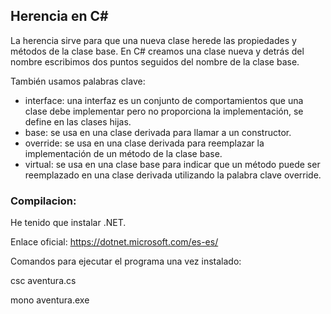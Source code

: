 
## Herencia en C#

La herencia sirve para que una nueva clase herede las propiedades y métodos de la clase base. En C# creamos
una clase nueva y detrás del nombre escribimos dos puntos seguidos del nombre de la clase base.

También usamos palabras clave:
+ interface: una interfaz es un conjunto de comportamientos que una clase debe implementar pero no proporciona la implementación, se define en las clases hijas.
+ base: se usa en una clase derivada para llamar a un constructor.
+ override: se usa en una clase derivada para reemplazar la implementación de un método de la clase base.
+ virtual: se usa en una clase base para indicar que un método puede ser reemplazado en una clase derivada utilizando la palabra clave override.


### Compilacion:

He tenido que instalar .NET.

Enlace oficial: https://dotnet.microsoft.com/es-es/

Comandos para ejecutar el programa una vez instalado:

csc aventura.cs

mono aventura.exe